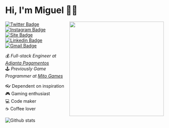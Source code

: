 # Hi, I'm Miguel 🧑‍💻

<img align="right" src="https://github.com/miguelriosoliveira/miguelriosoliveira/blob/master/images/dev.png" width="300"/>

[![Twitter Badge](https://img.shields.io/badge/-Twitter-00acee?style=flat-square&logo=twitter&logoColor=white&link=https://twitter.com/MiguelRisos)](https://twitter.com/MiguelRisos)
[![Instagram Badge](https://img.shields.io/badge/-Instagram-833AB4?style=flat-square&logo=instagram&logoColor=white&link=https://instagram.com/miguelrisos/)](https://instagram.com/miguelrisos/)
[![Site Badge](https://img.shields.io/badge/-Site-black?style=flat-square&logo=google-chrome&logoColor=white&labelColor=black&link=https://miguelriosoliveira.github.io/)](https://miguelriosoliveira.github.io/)
[![Linkedin Badge](https://img.shields.io/badge/-Linkedin-0e76a8?style=flat-square&logo=linkedin&logoColor=white&link=https://linkedin.com/in/miguelriosoliveira)](https://linkedin.com/in/miguelriosoliveira)
[![Gmail Badge](https://img.shields.io/badge/-E--mail-B23121?style=flat-square&logo=gmail&logoColor=white&link=mailto:miguelriosoliveira@gmail.com)](mailto:miguelriosoliveira@gmail.com)

💰 _Full-stack Engineer at [Adianta Pagamentos](https://adianta.com.br/)_<br/>
🕹️ _Previously Game Programmer at [Mito Games](https://mitogames.com.br/)_

👓 Dependent on inspiration<br/>
🎮 Gaming enthusiast<br/>
💻 Code maker<br/>
☕ Coffee lover

![Github stats](https://github-readme-stats.vercel.app/api?username=miguelriosoliveira&show_icons=true&hide_border=true)
